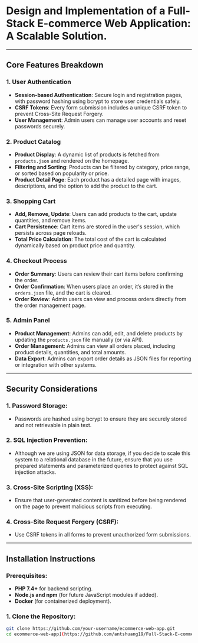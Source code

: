 # Design and Implementation of a Full-Stack E-commerce Web Application: A Scalable Solution.
---

## Core Features Breakdown

### 1. **User Authentication**
   - **Session-based Authentication**: Secure login and registration pages, with password hashing using bcrypt to store user credentials safely.
   - **CSRF Tokens**: Every form submission includes a unique CSRF token to prevent Cross-Site Request Forgery.
   - **User Management**: Admin users can manage user accounts and reset passwords securely.

### 2. **Product Catalog**
   - **Product Display**: A dynamic list of products is fetched from `products.json` and rendered on the homepage.
   - **Filtering and Sorting**: Products can be filtered by category, price range, or sorted based on popularity or price.
   - **Product Detail Page**: Each product has a detailed page with images, descriptions, and the option to add the product to the cart.

### 3. **Shopping Cart**
   - **Add, Remove, Update**: Users can add products to the cart, update quantities, and remove items.
   - **Cart Persistence**: Cart items are stored in the user's session, which persists across page reloads.
   - **Total Price Calculation**: The total cost of the cart is calculated dynamically based on product price and quantity.

### 4. **Checkout Process**
   - **Order Summary**: Users can review their cart items before confirming the order.
   - **Order Confirmation**: When users place an order, it’s stored in the `orders.json` file, and the cart is cleared.
   - **Order Review**: Admin users can view and process orders directly from the order management page.

### 5. **Admin Panel**
   - **Product Management**: Admins can add, edit, and delete products by updating the `products.json` file manually (or via API).
   - **Order Management**: Admins can view all orders placed, including product details, quantities, and total amounts.
   - **Data Export**: Admins can export order details as JSON files for reporting or integration with other systems.

---

## Security Considerations

### 1. **Password Storage**:
   - Passwords are hashed using bcrypt to ensure they are securely stored and not retrievable in plain text.

### 2. **SQL Injection Prevention**:
   - Although we are using JSON for data storage, if you decide to scale this system to a relational database in the future, ensure that you use prepared statements and parameterized queries to protect against SQL injection attacks.

### 3. **Cross-Site Scripting (XSS)**:
   - Ensure that user-generated content is sanitized before being rendered on the page to prevent malicious scripts from executing.

### 4. **Cross-Site Request Forgery (CSRF)**:
   - Use CSRF tokens in all forms to prevent unauthorized form submissions.

---

## Installation Instructions

### Prerequisites:
- **PHP 7.4+** for backend scripting.
- **Node.js and npm** (for future JavaScript modules if added).
- **Docker** (for containerized deployment).

### 1. Clone the Repository:

```bash
git clone https://github.com/your-username/ecommerce-web-app.git
cd ecommerce-web-app](https://github.com/antshuang19/Full-Stack-E-commerce-Web-Application.git
